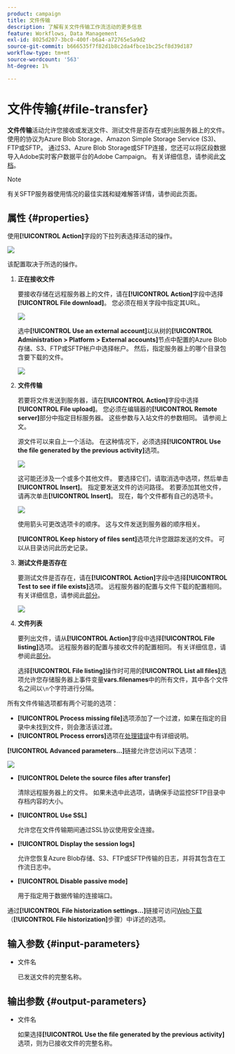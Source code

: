 ```yaml
---
product: campaign
title: 文件传输
description: 了解有关文件传输工作流活动的更多信息
feature: Workflows, Data Management
exl-id: 8025d207-3bc0-400f-b6a4-a72765e5a9d2
source-git-commit: b666535f7f82d1b8c2da4fbce1bc25cf8d39d187
workflow-type: tm+mt
source-wordcount: '563'
ht-degree: 1%

---
```


# 文件传输{#file-transfer}



**文件传输**活动允许您接收或发送文件、测试文件是否存在或列出服务器上的文件。 使用的协议为Azure Blob Storage、Amazon Simple Storage Service (S3)、FTP或SFTP。
通过S3、Azure Blob Storage或SFTP连接，您还可以将区段数据导入Adobe实时客户数据平台的Adobe Campaign。 有关详细信息，请参阅此[文档](https://experienceleague.adobe.com/docs/experience-platform/destinations/catalog/email-marketing/adobe-campaign.html)。

>[!NOTE]
>
>有关SFTP服务器使用情况的最佳实践和疑难解答详情，请参阅此页面[](../../platform/using/sftp-server-usage.md)。

## 属性 {#properties}

使用&#x200B;**[!UICONTROL Action]**&#x200B;字段的下拉列表选择活动的操作。

![](assets/file_transfert_action.png)

该配置取决于所选的操作。

1. **正在接收文件**

   要接收存储在远程服务器上的文件，请在&#x200B;**[!UICONTROL Action]**&#x200B;字段中选择&#x200B;**[!UICONTROL File download]**。 您必须在相关字段中指定其URL。

   ![](assets/file_transfert_edit.png)

   选中&#x200B;**[!UICONTROL Use an external account]**&#x200B;以从树的&#x200B;**[!UICONTROL Administration > Platform > External accounts]**&#x200B;节点中配置的Azure Blob存储、S3、FTP或SFTP帐户中选择帐户。 然后，指定服务器上的哪个目录包含要下载的文件。

   ![](assets/file_transfert_edit_external.png)

1. **文件传输**

   若要将文件发送到服务器，请在&#x200B;**[!UICONTROL Action]**&#x200B;字段中选择&#x200B;**[!UICONTROL File upload]**。 您必须在编辑器的&#x200B;**[!UICONTROL Remote server]**&#x200B;部分中指定目标服务器。 这些参数与入站文件的参数相同。 请参阅上文。

   源文件可以来自上一个活动。 在这种情况下，必须选择&#x200B;**[!UICONTROL Use the file generated by the previous activity]**&#x200B;选项。

   ![](assets/file_transfert_edit_send.png)

   这可能还涉及一个或多个其他文件。 要选择它们，请取消选中选项，然后单击&#x200B;**[!UICONTROL Insert]**。 指定要发送文件的访问路径。 若要添加其他文件，请再次单击&#x200B;**[!UICONTROL Insert]**。 现在，每个文件都有自己的选项卡。

   ![](assets/file_transfert_source.png)

   使用箭头可更改选项卡的顺序。 这与文件发送到服务器的顺序相关。

   **[!UICONTROL Keep history of files sent]**&#x200B;选项允许您跟踪发送的文件。 可以从目录访问此历史记录。

1. **测试文件是否存在**

   要测试文件是否存在，请在&#x200B;**[!UICONTROL Action]**&#x200B;字段中选择&#x200B;**[!UICONTROL Test to see if file exists]**&#x200B;选项。 远程服务器的配置与文件下载的配置相同。 有关详细信息，请参阅此[部分](#properties)。

   ![](assets/file_transfert_edit_test.png)

1. **文件列表**

   要列出文件，请从&#x200B;**[!UICONTROL Action]**&#x200B;字段中选择&#x200B;**[!UICONTROL File listing]**&#x200B;选项。 远程服务器的配置与接收文件的配置相同。 有关详细信息，请参阅此[部分](#properties)。

   选择&#x200B;**[!UICONTROL File listing]**&#x200B;操作时可用的&#x200B;**[!UICONTROL List all files]**&#x200B;选项允许您存储服务器上事件变量&#x200B;**vars.filenames**&#x200B;中的所有文件，其中各个文件名之间以`\n`个字符进行分隔。

所有文件传输选项都有两个可能的选项：

* **[!UICONTROL Process missing file]**&#x200B;选项添加了一个过渡，如果在指定的目录中未找到文件，则会激活该过渡。
* **[!UICONTROL Process errors]**&#x200B;选项在[处理错误](monitoring-workflow-execution.md#processing-errors)中有详细说明。

**[!UICONTROL Advanced parameters...]**&#x200B;链接允许您访问以下选项：

![](assets/file_transfert_advanced.png)

* **[!UICONTROL Delete the source files after transfer]**

  清除远程服务器上的文件。 如果未选中此选项，请确保手动监控SFTP目录中存档内容的大小。

* **[!UICONTROL Use SSL]**

  允许您在文件传输期间通过SSL协议使用安全连接。

* **[!UICONTROL Display the session logs]**

  允许您恢复Azure Blob存储、S3、FTP或SFTP传输的日志，并将其包含在工作流日志中。

* **[!UICONTROL Disable passive mode]**

  用于指定用于数据传输的连接端口。

通过&#x200B;**[!UICONTROL File historization settings...]**&#x200B;链接可访问[Web下载](web-download.md) （**[!UICONTROL File historization]**&#x200B;步骤）中详述的选项。

## 输入参数 {#input-parameters}

* 文件名

  已发送文件的完整名称。

## 输出参数 {#output-parameters}

* 文件名

  如果选择&#x200B;**[!UICONTROL Use the file generated by the previous activity]**&#x200B;选项，则为已接收文件的完整名称。
